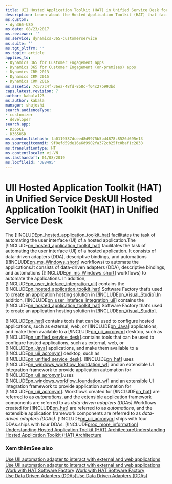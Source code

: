 ```yaml
---
title: UII Hosted Application Toolkit (HAT) in Unified Service Desk for Dynamics 365 for Customer Engagement apps| MicrosoftDocs
description: Learn about the Hosted Application Toolkit (HAT) that facilitates the task of automating the user interface (UI) of a hosted application.
ms.custom:
- dyn365-USD
ms.date: 08/23/2017
ms.reviewer: ''
ms.service: dynamics-365-customerservice
ms.suite: ''
ms.tgt_pltfrm: ''
ms.topic: article
applies_to:
- Dynamics 365 for Customer Engagement apps
- Dynamics 365 for Customer Engagement (on-premises) apps
- Dynamics CRM 2013
- Dynamics CRM 2015
- Dynamics CRM 2016
ms.assetid: 7c577c4f-36ea-48fd-8b8c-f64c27b993bd
caps.latest.revision: 7
author: kabala123
ms.author: kabala
manager: shujoshi
search.audienceType:
- customizer
- developer
search.app:
- D365CE
- D365USD
ms.openlocfilehash: fa0119587dceed8d9975b5bd4878c8526d695e13
ms.sourcegitcommit: 9f0efd59de16a6d9902fa372cb25fc0baf1c2838
ms.translationtype: HT
ms.contentlocale: vi-VN
ms.lasthandoff: 01/08/2019
ms.locfileid: "388495"
---
```

# <a name="uii-hosted-application-toolkit-hat-in-unified-service-desk"></a><span data-ttu-id="0ebc5-103">UII Hosted Application Toolkit (HAT) in Unified Service Desk</span><span class="sxs-lookup"><span data-stu-id="0ebc5-103">UII Hosted Application Toolkit (HAT) in Unified Service Desk</span></span>
<span data-ttu-id="0ebc5-104">The [!INCLUDE[pn_hosted_application_toolkit_hat](../includes/pn-hosted-application-toolkit-hat.md)] facilitates the task of automating the user interface (UI) of a hosted application.</span><span class="sxs-lookup"><span data-stu-id="0ebc5-104">The [!INCLUDE[pn_hosted_application_toolkit_hat](../includes/pn-hosted-application-toolkit-hat.md)] facilitates the task of automating the user interface (UI) of a hosted application.</span></span> <span data-ttu-id="0ebc5-105">It consists of data-driven adapters (DDA), descriptive bindings, and automations ([!INCLUDE[pn_ms_Windows_short](../includes/pn-ms-windows-short.md)] workflows) to automate the applications.</span><span class="sxs-lookup"><span data-stu-id="0ebc5-105">It consists of data-driven adapters (DDA), descriptive bindings, and automations ([!INCLUDE[pn_ms_Windows_short](../includes/pn-ms-windows-short.md)] workflows) to automate the applications.</span></span> <span data-ttu-id="0ebc5-106">In addition, [!INCLUDE[pn_user_inteface_integration_uii](../includes/pn-user-interface-integration-uii.md)] contains the [!INCLUDE[pn_hosted_application_toolkit_hat](../includes/pn-hosted-application-toolkit-hat.md)] Software Factory that’s used to create an application hosting solution in [!INCLUDE[pn_Visual_Studio](../includes/pn-visual-studio.md)].</span><span class="sxs-lookup"><span data-stu-id="0ebc5-106">In addition, [!INCLUDE[pn_user_inteface_integration_uii](../includes/pn-user-interface-integration-uii.md)] contains the [!INCLUDE[pn_hosted_application_toolkit_hat](../includes/pn-hosted-application-toolkit-hat.md)] Software Factory that’s used to create an application hosting solution in [!INCLUDE[pn_Visual_Studio](../includes/pn-visual-studio.md)].</span></span>  
  
 [!INCLUDE[pn_hat](../includes/pn-hat.md)] <span data-ttu-id="0ebc5-107">contains tools that can be used to configure hosted applications, such as external, web, or [!INCLUDE[pn_Java](../includes/pn-java.md)] applications, and make them available to a [!INCLUDE[pn_uii_acronym](../includes/pn-uii-acronym.md)] desktop, such as [!INCLUDE[pn_unified_service_desk](../includes/pn-unified-service-desk.md)].</span><span class="sxs-lookup"><span data-stu-id="0ebc5-107">contains tools that can be used to configure hosted applications, such as external, web, or [!INCLUDE[pn_Java](../includes/pn-java.md)] applications, and make them available to a [!INCLUDE[pn_uii_acronym](../includes/pn-uii-acronym.md)] desktop, such as [!INCLUDE[pn_unified_service_desk](../includes/pn-unified-service-desk.md)].</span></span> [!INCLUDE[pn_hat](../includes/pn-hat.md)] <span data-ttu-id="0ebc5-108">uses [!INCLUDE[pn_windows_workflow_foundation_wf](../includes/pn-windows-workflow-foundation-wf.md)] and an extensible UI integration framework to provide application automation for [!INCLUDE[pn_uii_acronym](../includes/pn-uii-acronym.md)].</span><span class="sxs-lookup"><span data-stu-id="0ebc5-108">uses [!INCLUDE[pn_windows_workflow_foundation_wf](../includes/pn-windows-workflow-foundation-wf.md)] and an extensible UI integration framework to provide application automation for [!INCLUDE[pn_uii_acronym](../includes/pn-uii-acronym.md)].</span></span> <span data-ttu-id="0ebc5-109">Workflows created for [!INCLUDE[pn_hat](../includes/pn-hat.md)] are referred to as *automations*, and the extensible application framework components are referred to as *data-driven adapters (DDAs)*.</span><span class="sxs-lookup"><span data-stu-id="0ebc5-109">Workflows created for [!INCLUDE[pn_hat](../includes/pn-hat.md)] are referred to as *automations*, and the extensible application framework components are referred to as *data-driven adapters (DDAs)*.</span></span> [!INCLUDE[pn_uii_acronym](../includes/pn-uii-acronym.md)] <span data-ttu-id="0ebc5-110">ships with four DDAs.</span><span class="sxs-lookup"><span data-stu-id="0ebc5-110">ships with four DDAs.</span></span> [!INCLUDE[proc_more_information](../includes/proc-more-information.md)] <span data-ttu-id="0ebc5-111">[Understanding Hosted Application Toolkit (HAT) Architecture](../unified-service-desk/hosted-application-toolkit-hat-architecture.md)</span><span class="sxs-lookup"><span data-stu-id="0ebc5-111">[Understanding Hosted Application Toolkit (HAT) Architecture](../unified-service-desk/hosted-application-toolkit-hat-architecture.md)</span></span>  
  
### <a name="see-also"></a><span data-ttu-id="0ebc5-112">Xem thêm</span><span class="sxs-lookup"><span data-stu-id="0ebc5-112">See also</span></span>  
 <span data-ttu-id="0ebc5-113">[Use UII automation adapter to interact with external and web applications](../unified-service-desk/use-uii-automation-adapter-interact-external-web-applications.md) </span><span class="sxs-lookup"><span data-stu-id="0ebc5-113">[Use UII automation adapter to interact with external and web applications](../unified-service-desk/use-uii-automation-adapter-interact-external-web-applications.md) </span></span>  
 <span data-ttu-id="0ebc5-114">[Work with HAT Software Factory](../unified-service-desk/work-with-hat-software-factory.md) </span><span class="sxs-lookup"><span data-stu-id="0ebc5-114">[Work with HAT Software Factory](../unified-service-desk/work-with-hat-software-factory.md) </span></span>  
 [<span data-ttu-id="0ebc5-115">Use Data Driven Adapters (DDAs)</span><span class="sxs-lookup"><span data-stu-id="0ebc5-115">Use Data Driven Adapters (DDAs)</span></span>](../unified-service-desk/use-data-driven-adapters-ddas.md)
